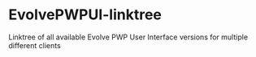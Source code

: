 # EvolvePWPUI-linktree
Linktree of all available Evolve PWP User Interface versions for multiple different clients
